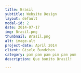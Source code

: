 ```yaml
---
title: Brasil
subtitle: Website Design
layout: default
modal-id: 2
date: 2014-07-17
img: Brasil.png
thumbnail: Brasil.png
alt: image-alt
project-date: April 2014
client: Gisele Bundchen
category: pam pam pam pim pam pum
description: Que bonito Brasil!

---
```

